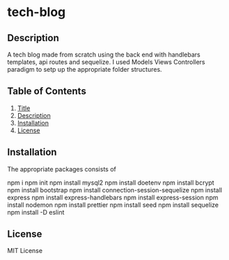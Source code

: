 # tech-blog


## Description
A tech blog made from scratch using the back end with handlebars templates, api routes and sequelize. I used Models Views Controllers paradigm to setp up the appropriate folder structures.



## Table of Contents
1.  [Title](#title)
2.  [Description](#description)
4.  [Installation](#installation)
6.  [License](#license)


## Installation
The appropriate packages consists of

npm i
npm init
npm install mysql2
npm install doetenv
npm install bcrypt
npm install bootstrap
npm install connection-session-sequelize
npm install express
npm install express-handlebars
npm install express-session
npm install nodemon
npm install prettier
npm install seed
npm install sequelize
npm install -D eslint


## License
MIT License

